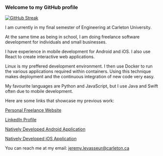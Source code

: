 ### Welcome to my GitHub profile

[![GitHub Streak](https://github-readme-streak-stats.herokuapp.com/?user=jeremylevasseur&theme=dark)](https://www.linkedin.com/in/jeremy-levasseur-008209137/)

I am currently in my final semester of Engineering at Carleton University.

At the same time as being in school, I am doing freelance software development for individuals and small businesses.

I have experience in mobile development for Android and iOS. I also use React to create interactive web applications.

Linux is my preffered development environment. I then use Docker to run the various applications required within containers. Using this technique makes deployment and the continuous integration of new code very easy.

My favourite languages are Python and JavaScript, but I use Java and Swift often due to mobile development.

Here are some links that showcase my previous work:

[Personal Freelance Website](https://www.nautilusdevelopment.ca/)

[LinkedIn Profile](https://www.linkedin.com/in/jeremy-levasseur-008209137/)

[Natively Developed Android Application](https://youtu.be/1iAqKLFYIHs)

[Natively Developed iOS Application](https://youtu.be/OFexwWnsxmQ)

You can reach me at my email: jeremy.levasseur@carleton.ca

<!--
**jeremylevasseur/jeremylevasseur** is a ✨ _special_ ✨ repository because its `README.md` (this file) appears on your GitHub profile.

Here are some ideas to get you started:

- 🔭 I’m currently working on ...
- 🌱 I’m currently learning ...
- 👯 I’m looking to collaborate on ...
- 🤔 I’m looking for help with ...
- 💬 Ask me about ...
- 📫 How to reach me: ...
- 😄 Pronouns: ...
- ⚡ Fun fact: ...
-->
